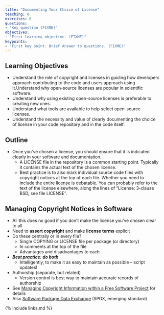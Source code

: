 ```yaml
---
title: "Documenting Your Choice of License"
teaching: 0
exercises: 0
questions:
- "Key question (FIXME)"
objectives:
- "First learning objective. (FIXME)"
keypoints:
- "First key point. Brief Answer to questions. (FIXME)"
---
```


## Learning Objectives

* Understand the role of copyright and licenses in guiding how developers approach contributing to the code and users approach using it.Understand why open-source licenses are popular in scientific software.
* Understand why using existing open-source licenses is preferable to creating new ones.
* Understand what tools are available to help select open-source licenses.
* Understand the necessity and value of clearly documenting the choice of license in your code repository and in the code itself.

## Outline


* Once you’ve chosen a license, you should ensure that it is indicated clearly in your software and documentation.
    * A LICENSE file in the repository is a common starting point.  Typically it contains the actual text of the chosen license.
    * Best practice is to also mark individual source code files with copyright notices at the top of each file.  Whether you need to include the entire license is debatable.   You can probably refer to the text of the license elsewhere, along the lines of “License: 3-clause BSD, see file LICENSE”.

## Managing Copyright Notices in Software

* All this does no good if you don’t make the license you’ve chosen clear to all
* Need to  **assert copyright** and make  **license terms**  explicit
* Do these centrally or in every file?
  * Single COPYING or LICENSE file per package (or directory)
  * In comments at the top of the file
  * Advantages and disadvantages to each
* ***Best practice: do both***
  * Intelligently, to make it as easy to maintain as possible – script updates!
* Authorship (separate, but related)
  * Version control is best way to maintain accurate records of authorship
* See [Managing Copyright Information within a Free Software Project](http://softwarefreedom.org/resources/2012/ManagingCopyrightInformation.html) for details
* Also [Software Package Data Exchange](https://spdx.org/) (SPDX, emerging standard)

{% include links.md %}
